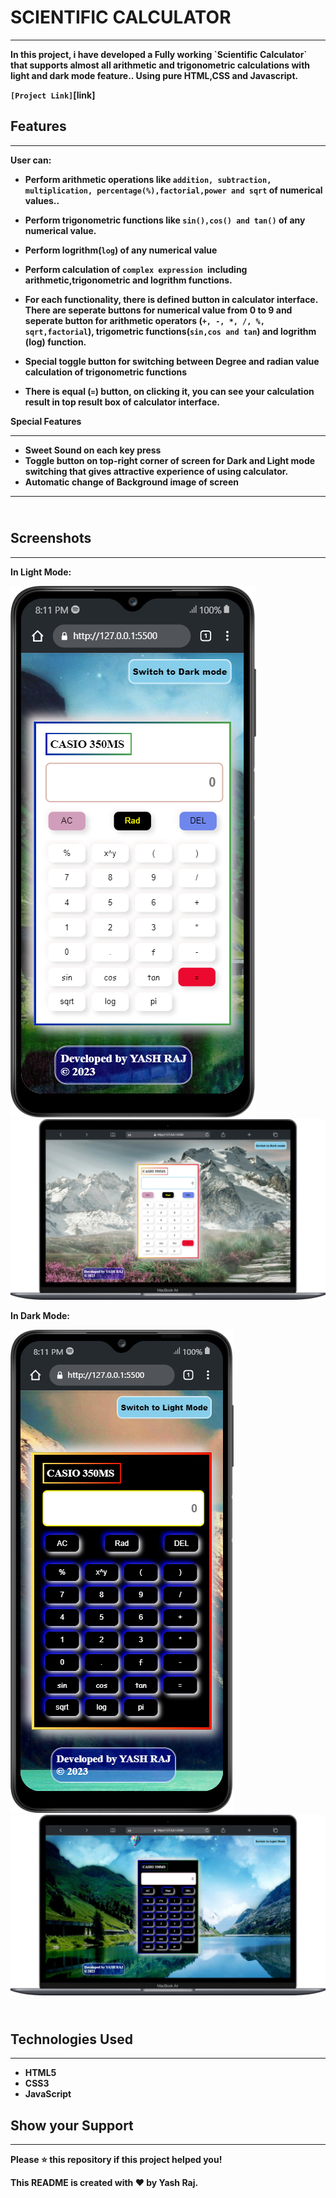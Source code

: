 # <b>  SCIENTIFIC CALCULATOR 
------
<p>In this project, i have developed a Fully working `Scientific Calculator` that supports almost all arithmetic and trigonometric calculations with light and dark mode feature..
Using pure HTML,CSS and Javascript.

 `[Project Link]`[link]

## Features
---- 
User can:
* Perform arithmetic operations like `addition, subtraction, multiplication, percentage(%),factorial,power and sqrt` of numerical values..
* Perform trigonometric functions like `sin(),cos() and tan()` of any numerical value.
* Perform logrithm(`log`) of any numerical value
* Perform calculation of `complex expression `including arithmetic,trigonometric and logrithm functions.

* For each functionality, there is defined button in calculator interface. 
There are seperate buttons for numerical value from 0 to 9 and seperate button for arithmetic operators (`+, -, *, /, %, sqrt,factorial`), trigometric functions(`sin,cos and tan`) and logrithm (log) function.
* Special toggle button for switching between Degree and radian value calculation of trigonometric functions
* There is equal (`=`) button, on clicking it, you can see your calculation result in top result box of calculator interface.

Special Features
_________

* Sweet Sound on each key press
* Toggle button on top-right corner of  screen for Dark and Light mode switching that gives attractive experience of using calculator.
* Automatic change of Background image of screen



________
## <br> Screenshots
----------------
In Light Mode:

<img src="lightModeMobile.png">
<img src="lightModeDesktop.png">

In Dark Mode:

<img src="darkModeMobile.png">
<img src="darkModeDesktop.png">


## <br>Technologies Used
____

* HTML5
* CSS3
* JavaScript

## Show your Support
__________
Please ⭐️ this repository if this project helped you!

This README is created with ❤ by Yash Raj.







